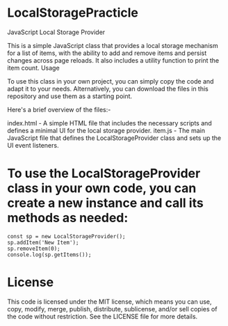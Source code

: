 # LocalStoragePracticle

JavaScript Local Storage Provider

This is a simple JavaScript class that provides a local storage mechanism for a list of items, with the ability to add and remove items and persist changes across page reloads. It also includes a utility function to print the item count.
Usage

To use this class in your own project, you can simply copy the code and adapt it to your needs. Alternatively, you can download the files in this repository and use them as a starting point.

Here's a brief overview of the files:-

index.html - A simple HTML file that includes the necessary scripts and defines a minimal UI for the local storage provider.
item.js - The main JavaScript file that defines the LocalStorageProvider class and sets up the UI event listeners.

# To use the LocalStorageProvider class in your own code, you can create a new instance and call its methods as needed:



    const sp = new LocalStorageProvider();
    sp.addItem('New Item');
    sp.removeItem(0);
    console.log(sp.getItems());

# License

This code is licensed under the MIT license, which means you can use, copy, modify, merge, publish, distribute, sublicense, and/or sell copies of the code without restriction. See the LICENSE file for more details.

